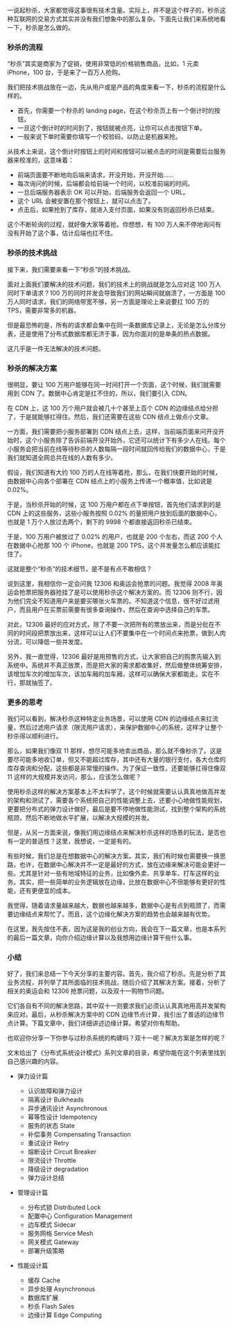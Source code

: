 一说起秒杀，大家都觉得这事很有技术含量。实际上，并不是这个样子的，秒杀这种互联网的交易方式其实并没有我们想象中的那么复杂。下面先让我们来系统地看一下，秒杀是怎么做的。

### 秒杀的流程

“秒杀”其实是商家为了促销，使用非常低的价格销售商品，比如，1 元卖 iPhone，100 台，于是来了一百万人抢购。

我们把技术挑战放在一边，先从用户或是产品的角度来看一下，秒杀的流程是什么样的。

- 首先，你需要一个秒杀的 landing page，在这个秒杀页上有一个倒计时的按钮。
- 一旦这个倒计时的时间到了，按钮就被点亮，让你可以点击按钮下单。
- 一般来说下单时需要你填写一个校验码，以防止是机器来抢。

从技术上来说，这个倒计时按钮上的时间和按钮可以被点击的时间是需要后台服务器来校准的，这意味着：

- 前端页面要不断地向后端来请求，开没开始，开没开始……
- 每次询问的时候，后端都会给前端一个时间，以校准前端的时间。
- 一旦后端服务器表示 OK 可以开始，后端服务会返回一个 URL。
- 这个 URL 会被安置在那个按钮上，就可以点击了。
- 点击后，如果抢到了库存，就进入支付页面，如果没有则返回秒杀已结束。

这个不断轮询的过程，就好像大家等着抢。你想想，有 100 万人来不停地询问有没有开始了这个事，估计后端也扛不住。

### 秒杀的技术挑战

接下来，我们需要来看一下“秒杀”的技术挑战。

面对上面我们要解决的技术问题，我们的技术上的挑战就是怎么应对这 100 万人同时下单请求？100 万的同时并发会导致我们的网站瞬间就崩溃了，一方面是 100 万人同时请求，我们的网络带宽不够，另一方面是理论上来说要扛 100 万的 TPS，需要非常多的机器。

但是最恐怖的是，所有的请求都会集中在同一条数据库记录上，无论是怎么分库分表，还是使用了分布式数据库都无济于事，因为你面对的是单条的热点数据。

这几乎是一件无法解决的技术问题。

### 秒杀的解决方案

很明显，要让 100 万用户能够在同一时间打开一个页面，这个时候，我们就需要用到 CDN 了。数据中心肯定是扛不住的，所以，我们要引入 CDN。

在 CDN 上，这 100 万个用户就会被几十个甚至上百个 CDN 的边缘结点给分担了，于是就能够扛得住。然后，我们还需要在这些 CDN 结点上做点小文章。

一方面，我们需要把小服务部署到 CDN 结点上去，这样，当前端页面来问开没开始时，这个小服务除了告诉前端开没开始外，它还可以统计下有多少人在线。每个小服务会把当前在线等待秒杀的人数每隔一段时间就回传给我们的数据中心，于是我们就知道全网总共在线的人数有多少。

假设，我们知道有大约 100 万的人在线等着抢，那么，在我们快要开始的时候，由数据中心向各个部署在 CDN 结点上的小服务上传递一个概率值，比如说是 0.02%。

于是，当秒杀开始的时候，这 100 万用户都在点下单按钮，首先他们请求到的是 CDN 上的这些服务，这些小服务按照 0.02% 的量把用户放到后面的数据中心，也就是 1 万个人放过去两个，剩下的 9998 个都直接返回秒杀已结束。

于是，100 万用户被放过了 0.02% 的用户，也就是 200 个左右，而这 200 个人在数据中心抢那 100 个 iPhone，也就是 200 TPS，这个并发量怎么都应该能扛住了。

这就是整个“秒杀”的技术细节，是不是有点不敢相信？

说到这里，我相信你一定会问我 12306 和奥运会抢票的问题。我觉得 2008 年奥运会抢票把服务器抢挂了是可以使用秒杀这个解决方案的。而 12306 则不行，因为他们完全不知道用户来是要买哪张火车票的。不知道这个信息，很不好过滤用户，而且用户在买票前需要有很多查询操作，然后在查询中选择自己的车票。

对此，12306 最好的应对方式，除了不要一次把所有的票放出来，而是分批在不同的时间段把票放出来，这样可以让人们不要集中在一个时间点来抢票，做到人肉分流，可以降低一些并发度。

另外，我一直觉得，12306 最好是用预售的方式，让大家把自己的购票先输入到系统中。系统并不真正放票，而是把大家的需求都收集好，然后做整体统筹安排，该增加车次的增加车次，该加车厢的加车厢，这样可以确保大家都能走。实在不行，那就抽签了。

### 更多的思考

我们可以看到，解决秒杀这种特定业务场景，可以使用 CDN 的边缘结点来扛流量，然后过滤用户请求（限流用户请求），来保护数据中心的系统，这样才让整个秒杀得以顺利进行。

那么，如果我们像双 11 那样，想尽可能多地卖出商品，那么就不像秒杀了。这是要尽可能多地收订单，但又不能超过库存，其中还有大量的银行支付，各大仓库的库存查询和分配，这些都是非常慢的操作。为了保证一致性，还要能够扛得住像双 11 这样的大规模并发访问，那么，应该怎么做呢？

使用秒杀这样的解决方案基本上不太科学了。这个时候就需要认认真真地做高并发的架构和测试了，需要各个系统把自己的性能调整上去，还要小心地做性能规划，更要把分布式的弹力设计做好，最后是要不停地做性能测试，找到整个架构的系统瓶颈，然后不断地做水平扩展，以解决大规模的并发。

但是，从另一方面来说，像我们用边缘结点来解决秒杀这样的场景的玩法，是否也有一定的普适性？这里，我想说，一定是有的。

有些时候，我们总是在想数据中心的解决方案。其实，我们有时候也需要换一换思路，也许，在数据中心解决并不一定是最好的方式，放在边缘来解决可能会更好一些。尤其是针对一些有地域特征的业务，比如像外卖、共享单车、打车这样的业务。其实，把一些简单的业务逻辑放在边缘，比放在数据中心不但能够有更好的性能，还有更便宜的成本。

我觉得，随着请求量越来越大，数据也越来越多，数据中心是有点到瓶颈了，而需要边缘结点来帮忙了。而且，这个边缘化解决方案的趋势也会越来越有优势。

在这里，我先按住不表，因为这是我的创业方向，我会在下一篇文章，也是本系列的最后一篇文章，向你介绍边缘计算以及我想用边缘计算干些什么事。

### 小结

好了，我们来总结一下今天分享的主要内容。首先，我介绍了秒杀。先是分析了其业务流程，并列举了其所面临的技术挑战，随后介绍了其解决方案。接着，分析了相关的奥运会和 12306 抢票问题，以及双十一购物节问题。

它们各自有不同的解决思路，其中双十一则要求我们必须认认真真地用高并发架构来应对。最后，从秒杀解决方案中的 CDN 边缘节点计算，我引出了普适的边缘节点计算。下篇文章中，我们详细讲述边缘计算。希望对你有帮助。

也欢迎你分享一下你参与过秒杀系统的构建吗？双十一呢？解决方案是怎样的呢？

文末给出了《分布式系统设计模式》系列文章的目录，希望你能在这个列表里找到自己感兴趣的内容。

- 弹力设计篇

  - 认识故障和弹力设计
  - 隔离设计 Bulkheads
  - 异步通讯设计 Asynchronous
  - 幂等性设计 Idempotency
  - 服务的状态 State
  - 补偿事务 Compensating Transaction
  - 重试设计 Retry
  - 熔断设计 Circuit Breaker
  - 限流设计 Throttle
  - 降级设计 degradation
  - 弹力设计总结

- 管理设计篇

  - 分布式锁 Distributed Lock
  - 配置中心 Configuration Management
  - 边车模式 Sidecar
  - 服务网格 Service Mesh
  - 网关模式 Gateway
  - 部署升级策略

- 性能设计篇
  - 缓存 Cache
  - 异步处理 Asynchronous
  - 数据库扩展
  - 秒杀 Flash Sales
  - 边缘计算 Edge Computing

